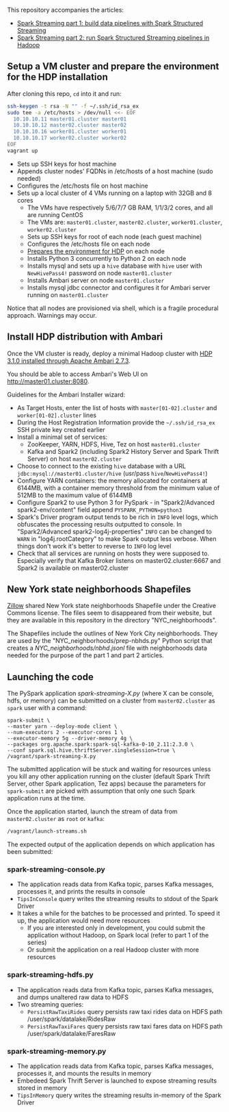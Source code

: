 
This repository accompanies the articles:

* [Spark Streaming part 1: build data pipelines with Spark Structured Streaming](http://www.adaltas.com/en/2019/04/18/spark-streaming-data-pipelines-with-structured-streaming/)
* [Spark Streaming part 2: run Spark Structured Streaming pipelines in Hadoop](http://www.adaltas.com/en/2019/05/28/spark-structured-streaming-in-hadoop/)

## Setup a VM cluster and prepare the environment for the HDP installation

After cloning this repo, `cd` into it and run:

```bash
ssh-keygen -t rsa -N "" -f ~/.ssh/id_rsa_ex
sudo tee -a /etc/hosts > /dev/null <<- EOF
  10.10.10.11 master01.cluster master01
  10.10.10.12 master02.cluster master02
  10.10.10.16 worker01.cluster worker01
  10.10.10.17 worker02.cluster worker02 
EOF
vagrant up
```

* Sets up SSH keys for host machine
* Appends cluster nodes' FQDNs in /etc/hosts of a host machine (sudo needed)
* Configures the /etc/hosts file on host machine
* Sets up a local cluster of 4 VMs running on a laptop with 32GB and 8 cores
  * The VMs have respectively 5/6/7/7 GB RAM, 1/1/3/2 cores, and all are running CentOS
  * The VMs are: `master01.cluster`, `master02.cluster`, `worker01.cluster`, `worker02.cluster`
  * Sets up SSH keys for root of each node (each guest machine)
  * Configures the /etc/hosts file on each node
  * [Prepares the environment for HDP](https://docs.hortonworks.com/HDPDocuments/Ambari-2.7.3.0/bk_ambari-installation/content/prepare_the_environment.html) on each node
  * Installs Python 3 concurrently to Python 2 on each node
  * Installs mysql and sets up a `hive` database with `hive` user with `NewHivePass4!` password on node `master01.cluster`
  * Installs Ambari server on node `master01.cluster`
  * Installs mysql jdbc connector and configures it for Ambari server running on `master01.cluster` 
  
Notice that all nodes are provisioned via shell, which is a fragile procedural approach. Warnings may occur.

## Install HDP distribution with Ambari

Once the VM cluster is ready, deploy a minimal Hadoop cluster with [HDP 3.1.0 installed through Apache Ambari 2.7.3](https://docs.hortonworks.com/HDPDocuments/Ambari-2.7.3.0/bk_ambari-installation/content/install-ambari-server.html). 

You should be able to access Ambari's Web UI on http://master01.cluster:8080.

Guidelines for the Ambari Installer wizard:

* As Target Hosts, enter the list of hosts with `master[01-02].cluster` and `worker[01-02].cluster` lines
* During the Host Registration Information provide the `~/.ssh/id_rsa_ex` SSH private key created earlier
* Install a minimal set of services:
  * ZooKeeper, YARN, HDFS, Hive, Tez on host `master01.cluster`
  * Kafka and Spark2 (including Spark2 History Server and Spark Thrift Server) on host `master02.cluster`
* Choose to connect to the existing `hive` database with a URL `jdbc:mysql://master01.cluster/hive` (usr/pass `hive`/`NewHivePass4!`)
* Configure YARN containers: the memory allocated for containers at 6144MB, with a container memory threshold from the minimum value of 512MB to the maximum value of 6144MB
* Configure Spark2 to use Python 3 for PySpark - in "Spark2/Advanced spark2-env/content" field append `PYSPARK_PYTHON=python3`
* Spark's Driver program output tends to be rich in `INFO` level logs, which obfuscates the processing results outputted to console. In "Spark2/Advanced spark2-log4j-properties" `INFO` can be changed to `WARN` in "log4j.rootCategory" to make Spark output less verbose. When things don't work it's better to reverse to `INFO` log level
* Check that all services are running on hosts they were supposed to. Especially verify that Kafka Broker listens on master02.cluster:6667 and Spark2 is available on master02.cluster

## New York state neighborhoods Shapefiles

[Zillow](https://www.zillow.com/) shared New York state neighborhoods Shapefile under the Creative Commons license. The files seem to disappeared from their website, but they are available in this repository in the directory "NYC_neighborhoods".

The Shapefiles include the outlines of New York City neighborhoods. They are used by the "NYC_neighborhoods/prep-nbhds.py" Python script that creates a *NYC_neighborhoods/nbhd.jsonl* file with neighborhoods data needed for the purpose of the part 1 and part 2 articles.

## Launching the code

The PySpark application *spark-streaming-X.py* (where X can be console, hdfs, or memory) can be submitted on a cluster from `master02.cluster` as `spark` user with a command:

```
spark-submit \
--master yarn --deploy-mode client \
--num-executors 2 --executor-cores 1 \
--executor-memory 5g --driver-memory 4g \
--packages org.apache.spark:spark-sql-kafka-0-10_2.11:2.3.0 \
--conf spark.sql.hive.thriftServer.singleSession=true \
/vagrant/spark-streaming-X.py
```

The submitted application will be stuck and waiting for resources unless you kill any other application running on the cluster (default Spark Thrift Server, other Spark application, Tez apps) because the parameters for `spark-submit` are picked with assumption that only one such Spark application runs at the time.

Once the application started, launch the stream of data from `master02.cluster` as `root` or `kafka`:

```bash
/vagrant/launch-streams.sh
```

The expected output of the application depends on which application has been submitted:

### spark-streaming-console.py

* The application reads data from Kafka topic, parses Kafka messages, processes it, and prints the results in console
* `TipsInConsole` query writes the streaming results to stdout of the Spark Driver
* It takes a while for the batches to be processed and printed. To speed it up, the application would need more resources
  * If you are interested only in development, you could submit the application without Hadoop, on Spark local (refer to part 1 of the series) 
  * Or submit the application on a real Hadoop cluster with more resources

### spark-streaming-hdfs.py

* The application reads data from Kafka topic, parses Kafka messages, and dumps unaltered raw data to HDFS
* Two streaming queries:
  * `PersistRawTaxiRides` query persists raw taxi rides data on HDFS path /user/spark/datalake/RidesRaw
  * `PersistRawTaxiFares` query persists raw taxi fares data on HDFS path /user/spark/datalake/FaresRaw

### spark-streaming-memory.py

* The application reads data from Kafka topic, parses Kafka messages, processes it, and mounts the results in memory
* Embedeed Spark Thrift Server is launched to expose streaming results stored in memory
* `TipsInMemory` query writes the streaming results in-memory of the Spark Driver
